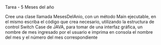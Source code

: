 Tarea - 5 Meses del año

Cree una clase llamada MesesDelAnio, con un método Main ejecutable, en el mismo escriba el
código que crea necesario, utilizando la estructura de control Switch Case de JAVA, para tomar
de una interfaz gráfica, un nombre de mes ingresado por el usuario e imprima en consola el
nombre del mes y el número del mes correspondiente
